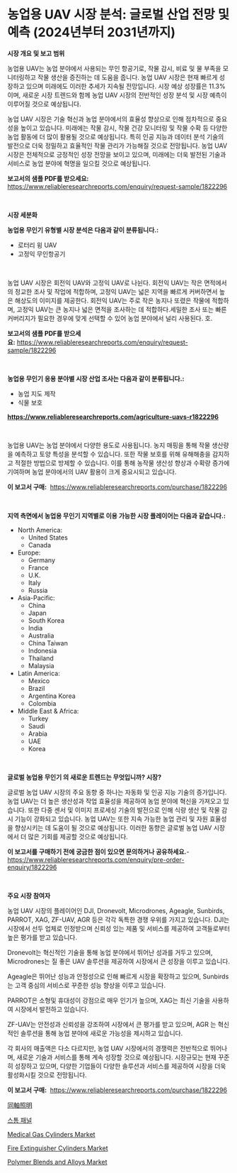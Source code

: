 <p><h1>농업용 UAV 시장 분석: 글로벌 산업 전망 및 예측 (2024년부터 2031년까지)</h1></p><p><strong>시장 개요 및 보고 범위</strong></p>
<p><p>농업용 UAV는 농업 분야에서 사용되는 무인 항공기로, 작물 감시, 비료 및 물 부족을 모니터링하고 작물 생산을 증진하는 데 도움을 줍니다. 농업 UAV 시장은 현재 빠르게 성장하고 있으며 미래에도 이러한 추세가 지속될 전망입니다. 시장 예상 성장률은 11.3%이며, 새로운 시장 트렌드와 함께 농업 UAV 시장의 전반적인 성장 분석 및 시장 예측이 이루어질 것으로 예상됩니다.</p><p>농업 UAV 시장은 기술 혁신과 농업 분야에서의 효율성 향상으로 인해 점차적으로 중요성을 높이고 있습니다. 미래에는 작물 감시, 작물 건강 모니터링 및 작물 수확 등 다양한 농업 활동에 더 많이 활용될 것으로 예상됩니다. 특히 인공 지능과 데이터 분석 기술의 발전으로 더욱 정밀하고 효율적인 작물 관리가 가능해질 것으로 전망됩니다. 농업 UAV 시장은 전체적으로 긍정적인 성장 전망을 보이고 있으며, 미래에는 더욱 발전된 기술과 서비스로 농업 분야에 혁명을 일으킬 것으로 예상됩니다.</p></p>
<p><strong>보고서의 샘플 PDF를 받으세요:</strong> <a href="https://www.reliableresearchreports.com/enquiry/request-sample/1822296">https://www.reliableresearchreports.com/enquiry/request-sample/1822296</a></p>
<p>&nbsp;</p>
<p><strong>시장 세분화</strong></p>
<p><strong>농업용 무인기 유형별 시장 분석은 다음과 같이 분류됩니다.:</strong></p>
<p><ul><li>로터리 윙 UAV</li><li>고정익 무인항공기</li></ul></p>
<p>&nbsp;</p>
<p><p>농업 UAV 시장은 회전익 UAV와 고정익 UAV로 나뉜다. 회전익 UAV는 작은 면적에서의 정교한 조사 및 작업에 적합하며, 고정익 UAV는 넓은 지역을 빠르게 커버하면서 높은 해상도의 이미지를 제공한다. 회전익 UAV는 주로 작은 농지나 또렸은 작물에 적합하며, 고정익 UAV는 큰 농지나 넓은 면적을 조사하는 데 적합하다.세밀한 조사 또는 빠른 커버리지가 필요한 경우에 맞게 선택할 수 있어 농업 분야에서 널리 사용된다. 호.</p></p>
<p><strong>보고서의 샘플 PDF를 받으세요:</strong>&nbsp;<a href="https://www.reliableresearchreports.com/enquiry/request-sample/1822296">https://www.reliableresearchreports.com/enquiry/request-sample/1822296</a></p>
<p>&nbsp;</p>
<p><strong> 농업용 무인기 응용 분야별 시장 산업 조사는 다음과 같이 분류됩니다.:</strong></p>
<p><ul><li>농업 지도 제작</li><li>식물 보호</li></ul></p>
<p><strong><a href="https://www.reliableresearchreports.com/agriculture-uavs-r1822296">https://www.reliableresearchreports.com/agriculture-uavs-r1822296</a></strong></p>
<p>&nbsp;</p>
<p><p>농업용 UAV는 농업 분야에서 다양한 용도로 사용됩니다. 농지 매핑을 통해 작물 생산량을 예측하고 토양 특성을 분석할 수 있습니다. 또한 작물 보호를 위해 유해해충을 감지하고 적절한 방법으로 방제할 수 있습니다. 이를 통해 농작물 생산성 향상과 수확량 증가에 기여하며 농업 분야에서의 UAV 활용이 크게 중요시되고 있습니다.</p></p>
<p><strong>이 보고서 구매:</strong>&nbsp; <a href="https://www.reliableresearchreports.com/purchase/1822296">https://www.reliableresearchreports.com/purchase/1822296</a></p>
<p>&nbsp;</p>
<p><strong>지역 측면에서 농업용 무인기 지역별로 이용 가능한 시장 플레이어는 다음과 같습니다.:</strong></p>
<p><ul>
    <li>
        North America:
        <ul>
            <li>United States</li>
            <li>Canada</li>
        </ul>
    </li>
    <li>
        Europe:
        <ul>
            <li>Germany</li>
            <li>France</li>
            <li>U.K.</li>
            <li>Italy</li>
            <li>Russia</li>
        </ul>
    </li>
    <li>
        Asia-Pacific:
        <ul>
            <li>China</li>
            <li>Japan</li>
            <li>South Korea</li>
            <li>India</li>
            <li>Australia</li>
            <li>China Taiwan</li>
            <li>Indonesia</li>
            <li>Thailand</li>
            <li>Malaysia</li>
        </ul>
    </li>
    <li>
        Latin America:
        <ul>
            <li>Mexico</li>
            <li>Brazil</li>
            <li>Argentina Korea</li>
            <li>Colombia</li>
        </ul>
    </li>
    <li>
        Middle East & Africa:
        <ul>
            <li>Turkey</li>
            <li>Saudi</li>
            <li>Arabia</li>
            <li>UAE</li>
            <li>Korea</li>
        </ul>
    </li>
    </ul></p>
<p>&nbsp;</p>
<p><strong>글로벌 농업용 무인기 의 새로운 트렌드는 무엇입니까? 시장?</strong></p>
<p><p>글로벌 농업 UAV 시장의 주요 동향 중 하나는 자동화 및 인공 지능 기술의 증가입니다. 농업 UAV는 더 높은 생산성과 작업 효율성을 제공하여 농업 분야에 혁신을 가져오고 있습니다. 또한 다중 센서 및 이미지 프로세싱 기술의 발전으로 인해 식량 생산 및 작물 감시 기능이 강화되고 있습니다. 농업 UAV는 또한 지속 가능한 농업 관리 및 자원 효율성을 향상시키는 데 도움이 될 것으로 예상됩니다. 이러한 동향은 글로벌 농업 UAV 시장에서 더 많은 기회를 제공할 것으로 예상됩니다.</p></p>
<p><strong>이 보고서를 구매하기 전에 궁금한 점이 있으면 문의하거나 공유하세요.</strong>- <a href="https://www.reliableresearchreports.com/enquiry/pre-order-enquiry/1822296">https://www.reliableresearchreports.com/enquiry/pre-order-enquiry/1822296</a></p>
<p>&nbsp;</p>
<p><strong>주요 시장 참여자</strong></p>
<p><p>농업 UAV 시장의 플레이어인 DJI, Dronevolt, Microdrones, Ageagle, Sunbirds, PARROT, XAG, ZF-UAV, AGR 등은 각각 독특한 경쟁 우위를 가지고 있습니다. DJI는 시장에서 선두 업체로 인정받으며 신뢰성 있는 제품 및 서비스를 제공하여 고객들로부터 높은 평가를 받고 있습니다. </p><p>Dronevolt는 혁신적인 기술을 통해 농업 분야에서 뛰어난 성과를 거두고 있으며, Microdrones는 질 좋은 UAV 솔루션을 제공하여 시장에서 큰 성장을 이루고 있습니다. </p><p>Ageagle은 뛰어난 성능과 안정성으로 인해 빠르게 시장을 확장하고 있으며, Sunbirds는 고객 중심의 서비스로 꾸준한 성능 향상을 이루고 있습니다.</p><p>PARROT은 소형및 휴대성이 강점으로 매우 인기가 높으며, XAG는 최신 기술을 사용하여 시장에서 발전하고 있습니다. </p><p>ZF-UAV는 안전성과 신뢰성을 강조하여 시장에서 큰 평가를 받고 있으며, AGR 는 혁신적인 솔루션을 통해 농업 분야에 새로운 가능성을 제시하고 있습니다. </p><p>각 회사의 매출액은 다소 다르지만, 농업 UAV 시장에서의 경쟁력은 전반적으로 뛰어나며, 새로운 기술과 서비스를 통해 계속 성장할 것으로 예상됩니다. 시장규모는 현재 꾸준히 성장하고 있으며, 다양한 기업들이 다양한 솔루션과 서비스를 제공하여 시장을 더욱 활성화시킬 것으로 전망됩니다.</p></p>
<p><strong>이 보고서 구매:</strong>&nbsp;&nbsp;<a href="https://www.reliableresearchreports.com/purchase/1822296">https://www.reliableresearchreports.com/purchase/1822296</a></p>
<p><p><a href="https://github.com/ReganWisoky2023/Market-Research-Report-List-1/blob/main/475984833047.md">同軸照明</a></p><p><a href="https://github.com/Penelolack456456/Market-Research-Report-List-1/blob/main/388845630308.md">스톰 패널</a></p><p><a href="https://github.com/wwwkeltoum/Market-Research-Report-List-3/blob/main/medical-gas-cylinders-market.md">Medical Gas Cylinders Market</a></p><p><a href="https://github.com/joannesouthgate/Market-Research-Report-List-3/blob/main/fire-extinguisher-cylinders-market.md">Fire Extinguisher Cylinders Market</a></p><p><a href="https://issuu.com/reportprime-2/docs/polymer-blends-and-alloys-market-size-2030.pptx">Polymer Blends and Alloys Market</a></p></p>